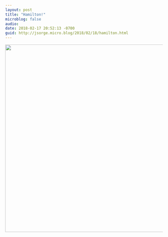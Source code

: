 ```yaml
---
layout: post
title: "Hamilton!"
microblog: false
audio: 
date: 2018-02-17 20:52:13 -0700
guid: http://jsorge.micro.blog/2018/02/18/hamilton.html
---
```




<img src="http://mb.jsorge.net/uploads/2018/cf19ce26ad.jpg" width="600" height="600" style="height: auto;" />




